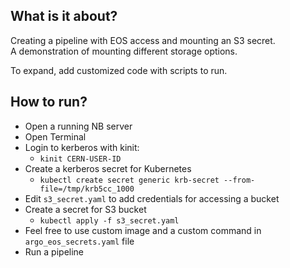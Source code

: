 ## What is it about?

Creating a pipeline with EOS access and mounting an S3 secret.  
A demonstration of mounting different storage options.  

To expand, add customized code with scripts to run.

## How to run?

- Open a running NB server
- Open Terminal
- Login to kerberos with kinit:
  - `kinit CERN-USER-ID`
- Create a kerberos secret for Kubernetes
  - `kubectl create secret generic krb-secret --from-file=/tmp/krb5cc_1000`
- Edit `s3_secret.yaml` to add credentials for accessing a bucket
- Create a secret for S3 bucket
  - `kubectl apply -f s3_secret.yaml`
- Feel free to use custom image and a custom command in `argo_eos_secrets.yaml` file
- Run a pipeline
